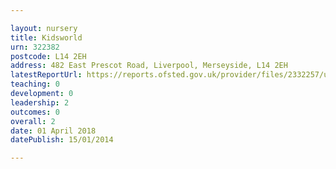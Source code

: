 ```yaml
---

layout: nursery
title: Kidsworld
urn: 322382
postcode: L14 2EH
address: 482 East Prescot Road, Liverpool, Merseyside, L14 2EH
latestReportUrl: https://reports.ofsted.gov.uk/provider/files/2332257/urn/322382.pdf
teaching: 0
development: 0
leadership: 2
outcomes: 0
overall: 2
date: 01 April 2018 
datePublish: 15/01/2014

---
```

